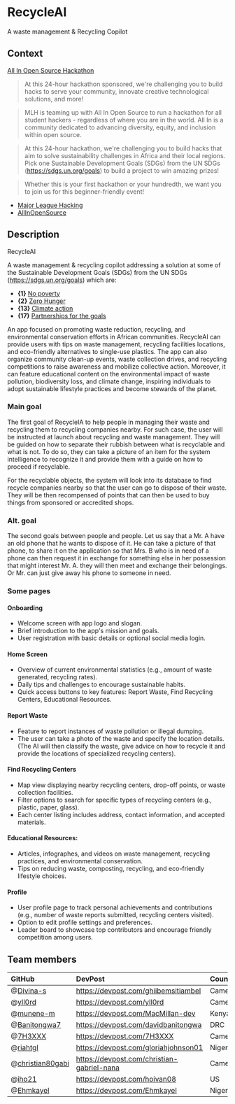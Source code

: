 # RecycleAI

A waste management & Recycling Copilot

## Context

[All In Open Source Hackathon](https://all-in-open-source-hack.devpost.com/)

> At this 24-hour hackathon sponsored, we're challenging you to build hacks to serve your community, innovate creative technological solutions, and more!

> MLH is teaming up with All In Open Source to run a hackathon for all student hackers - regardless of where you are in the world. All In is a community dedicated to advancing diversity, equity, and inclusion within open source.

> At this 24-hour hackathon, we're challenging you to build hacks that aim to solve sustainability challenges in Africa and their local regions. Pick one Sustainable Development Goals (SDGs) from the UN SDGs (https://sdgs.un.org/goals) to build a project to win amazing prizes!

> Whether this is your first hackathon or your hundredth, we want you to join us for this beginner-friendly event!

- [Major League Hacking](https://github.com/MLH)
- [AllInOpenSource](https://github.com/AllInOpenSource/All-In)

## Description

RecycleAI

A waste management & recycling copilot addressing a solution at some of the Sustainable Development Goals (SDGs) from the UN SDGs (https://sdgs.un.org/goals) which are:

- **{1}** [No poverty](https://sdgs.un.org/goals/goal1)
- **{2}** [Zero Hunger](https://sdgs.un.org/goals/goal2)
- **{13}** [Climate action](https://sdgs.un.org/goals/goal13)
- **{17}** [Partnerships for the goals](https://sdgs.un.org/goals/goal17)

 An app focused on promoting waste reduction, recycling, and environmental conservation efforts in African communities. RecycleAI can provide users with tips on waste management, recycling facilities locations, and eco-friendly alternatives to single-use plastics. The app can also organize community clean-up events, waste collection drives, and recycling competitions to raise awareness and mobilize collective action. Moreover, it can feature educational content on the environmental impact of waste pollution, biodiversity loss, and climate change, inspiring individuals to adopt sustainable lifestyle practices and become stewards of the planet.

### Main goal

The first goal of RecycleIA to help people in managing their waste and recycling them to recycling companies nearby. For such case, the user will be instructed at launch about recycling and waste management. They will be guided on how to separate their rubbish between what is recyclable and what is not. To do so, they can take a picture of an item for the system intelligence to recognize it and provide them with a guide on how to proceed if recyclable.
    
For the recyclable objects, the system will look into its database to find recycle companies nearby so that the user can go to dispose of their waste. They will be then recompensed of points that can then be used to buy things from sponsored or accredited shops.

### Alt. goal

The second goals between people and people. Let us say that a Mr. A have an old phone that he wants to dispose of it. He can take a picture of that phone, to share it on the application so that Mrs. B who is in need of a phone can then request it in exchange for something else in her possession that might interest Mr. A. they will then meet and exchange their belongings. Or Mr. can just give away his phone to someone in need.

### Some pages

#### Onboarding
- Welcome screen with app logo and slogan.
- Brief introduction to the app's mission and goals.
- User registration with basic details or optional social media login.

#### Home Screen
- Overview of current environmental statistics (e.g., amount of waste generated, recycling rates).
- Daily tips and challenges to encourage sustainable habits.
- Quick access buttons to key features: Report Waste, Find Recycling Centers, Educational Resources.

#### Report Waste
- Feature to report instances of waste pollution or illegal dumping.
- The user can take a photo of the waste and specify the location details. (The AI will then classify the waste, give advice on how to recycle it and provide the locations of specialized recycling centers).

#### Find Recycling Centers
- Map view displaying nearby recycling centers, drop-off points, or waste collection facilities.
- Filter options to search for specific types of recycling centers (e.g., plastic, paper, glass).
- Each center listing includes address, contact information, and accepted materials.

#### Educational Resources:
- Articles, infographes, and videos on waste management, recycling practices, and environmental conservation.
- Tips on reducing waste, composting, recycling, and eco-friendly lifestyle choices.

#### Profile
- User profile page to track personal achievements and contributions (e.g., number of waste reports submitted, recycling centers visited).
- Option to edit profile settings and preferences.
- Leader board to showcase top contributors and encourage friendly competition among users.

## Team members

| GitHub                                                 | DevPost                                    | Country  |
| :----------------------------------------------------- | :----------------------------------------- | :------- |
| @[Divina-s](https://github.com/Divina-s)               | https://devpost.com/ghiibemsitiambel       | Cameroon |
| @[yll0rd](https://github.com/yll0rd)                   | https://devpost.com/yll0rd                 | Cameroon |
| @[munene-m](https://github.com/munene-m)               | https://devpost.com/MacMillan-dev          | Kenya    |
| @[Banitongwa7](https://github.com/Banitongwa7)         | https://devpost.com/davidbanitongwa        | DRC      |
| @[7H3XXX](https://github.com/7H3XXX)                   | https://devpost.com/7H3XXX                 | Cameroon |
| @[riahtgl](https://github.com/riahtgl)                 | https://devpost.com/gloriahjohnson01       | Nigeria  |
| @[christian80gabi](https://github.com/christian80gabi) | https://devpost.com/christian-gabriel-nana | Cameroon |
| @[iho21](https://github.com/iho21)                     | https://devpost.com/hoivan08               | US       |
| @[Ehmkayel](https://github.com/Ehmkayel)               | https://devpost.com/Ehmkayel               | Nigeria  |
